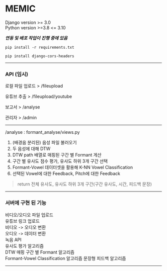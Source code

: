 # MEMIC

Django version >= 3.0
<br> Python version >=3.8 <= 3.10

***연동 및 배포 작업이 진행 중에 있음***

```
pip install -r requirements.txt

pip install django-cors-headers
```

---
### API (임시) 
로컬 파일 업로드 > /fileupload <p>
유튜브 추출 > /fileupload/youtube <p>
보고서 > /analyse <p>
관리자 > /admin

--------
/analyse : formant_analyse/views.py
1. (배경음 분리된) 음성 파일 불러오기
2. 두 음성에 대해 DTW
3. DTW path 배열로 매핑된 구간 별 Formant 게산
4. 구간 별 유사도 점수 평가, 유사도 하위 3개 구간 선택
5. Formant-Vowel 데이터셋을 활용해 K-NN Vowel Classification
6. 선택된 Vowel에 대한 Feedback, Pitch에 대한 Feedback

> return 전체 유사도, 유사도 하위 3개 구간(구간 유사도, 시간, 피드백 문장)

--------
### 서버에 구현 된 기능

비디오/오디오 파일 업로드\
유튜브 링크 업로드\
비디오 -> 오디오 변환\
오디오 -> 데이터 변환\
녹음 API\
유사도 평가 알고리즘\
DTW 매핑 구간 별 Formant 알고리즘\
Formant-Vowel Classification 알고리즘
문장형 피드백 알고리즘

--------

